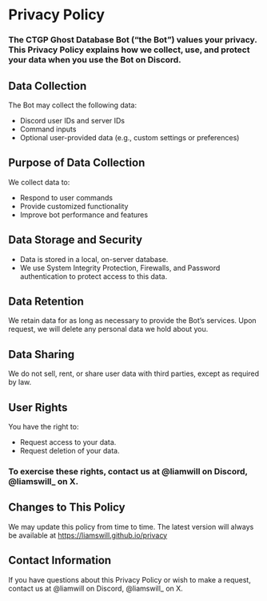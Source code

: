 # Privacy Policy

### The CTGP Ghost Database Bot (“the Bot”) values your privacy. This Privacy Policy explains how we collect, use, and protect your data when you use the Bot on Discord.

## Data Collection

The Bot may collect the following data:
- Discord user IDs and server IDs
- Command inputs
- Optional user-provided data (e.g., custom settings or preferences)

## Purpose of Data Collection

We collect data to:
- Respond to user commands
- Provide customized functionality
- Improve bot performance and features

## Data Storage and Security
- Data is stored in a local, on-server database.
- We use System Integrity Protection, Firewalls, and Password authentication to protect access to this data.

## Data Retention

We retain data for as long as necessary to provide the Bot’s services. Upon request, we will delete any personal data we hold about you.

## Data Sharing

We do not sell, rent, or share user data with third parties, except as required by law.

## User Rights

You have the right to:
- Request access to your data.
- Request deletion of your data.

### To exercise these rights, contact us at @liamwill on Discord, @liamswill_ on X.

## Changes to This Policy

We may update this policy from time to time. The latest version will always be available at https://liamswill.github.io/privacy

## Contact Information

If you have questions about this Privacy Policy or wish to make a request, contact us at @liamwill on Discord, @liamswill_ on X.